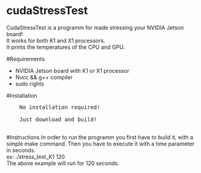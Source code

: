 # cudaStressTest
CudaStressTest is a programm for made stressing your NVIDIA Jetson board!<br>
It works for both K1 and X1 processors.<br>
It prints the temperatures of the CPU and GPU.<br>

#Requirements
<ul>
<li>NVIDIA Jetson board with K1 or X1 processor</li>
<li>Nvcc && g++ compiler</li>
<li>sudo rights</li>
</ul>

#Installation
<p>
<pre>
	No installation required!<br>
	Just download and build!<br>
</pre>
</p>

#Instructions
In order to run the programm you first have to build it, with a simple make command. Then you have to execute it with a time parameter in seconds.<br>
ex:  ./stress_test_K1 120<br>
The above example will run for 120 seconds.<br>

